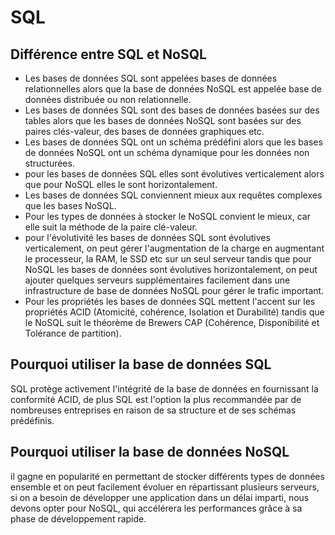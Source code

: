 # SQL

## Différence entre SQL et NoSQL 

*   Les bases de données SQL sont appelées bases de données relationnelles alors que la base de données NoSQL est appelée base de données distribuée ou non relationnelle.
*   Les bases de données SQL sont des bases de données basées sur des tables alors que les bases de données NoSQL sont basées sur des paires clés-valeur, des bases de données graphiques etc.
*   Les bases de données SQL ont un schéma prédéfini alors que les bases de données NoSQL ont un schéma dynamique pour les données non structurées.
*   pour les bases de données SQL elles sont évolutives verticalement alors que pour NoSQL elles le sont horizontalement.
*   Les bases de données SQL conviennent mieux aux requêtes complexes que les bases NoSQL.
*   Pour les types de données à stocker le NoSQL convient le mieux, car elle suit la méthode de la paire clé-valeur.
*   pour l'évolutivité les bases de données SQL sont évolutives verticalement, on peut gérer l'augmentation de la charge en augmentant le processeur, la RAM, le SSD etc sur un seul serveur tandis que pour NoSQL les bases de données sont évolutives horizontalement, on peut ajouter quelques serveurs supplémentaires facilement dans une infrastructure de base de données NoSQL pour gérer le trafic important.
*   Pour les propriétés les bases de données SQL mettent l'accent sur les propriétés ACID (Atomicité, cohérence, Isolation et Durabilité) tandis que le NoSQL suit le théorème de Brewers CAP (Cohérence, Disponibilité et Tolérance de partition).

## Pourquoi utiliser la base de données SQL 

SQL protège activement l'intégrité de la base de données en fournissant la conformité ACID, de plus SQL est l'option la plus recommandée par de nombreuses entreprises en raison de sa structure et de ses schémas prédéfinis.

## Pourquoi utiliser la base de données NoSQL 

il gagne en popularité en permettant de stocker différents types de données ensemble et on peut facilement évoluer en répartissant plusieurs serveurs, si on a besoin de développer une application dans un délai imparti, nous devons opter pour NoSQL, qui accélérera les performances grâce à sa phase de développement rapide.